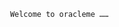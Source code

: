        
       
       
       
       
       
       
       
       
       
                                         Welcome to oracleme ……






